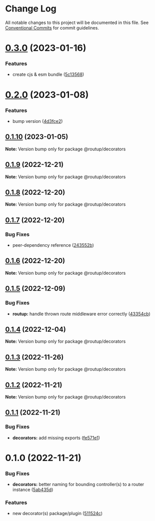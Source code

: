 # Change Log

All notable changes to this project will be documented in this file.
See [Conventional Commits](https://conventionalcommits.org) for commit guidelines.

# [0.3.0](https://github.com/Tada5hi/routup/compare/@routup/decorators@0.2.0...@routup/decorators@0.3.0) (2023-01-16)


### Features

* create cjs & esm bundle ([5c13568](https://github.com/Tada5hi/routup/commit/5c135687d9dc6e7c38905d8e742029064454ab43))





# [0.2.0](https://github.com/Tada5hi/routup/compare/@routup/decorators@0.1.10...@routup/decorators@0.2.0) (2023-01-08)


### Features

* bump version ([4d3fce2](https://github.com/Tada5hi/routup/commit/4d3fce2941ce56fa86dc789b81021fffb4a5424c))





## [0.1.10](https://github.com/Tada5hi/routup/compare/@routup/decorators@0.1.9...@routup/decorators@0.1.10) (2023-01-05)

**Note:** Version bump only for package @routup/decorators





## [0.1.9](https://github.com/Tada5hi/routup/compare/@routup/decorators@0.1.8...@routup/decorators@0.1.9) (2022-12-21)

**Note:** Version bump only for package @routup/decorators





## [0.1.8](https://github.com/Tada5hi/routup/compare/@routup/decorators@0.1.7...@routup/decorators@0.1.8) (2022-12-20)

**Note:** Version bump only for package @routup/decorators





## [0.1.7](https://github.com/Tada5hi/routup/compare/@routup/decorators@0.1.6...@routup/decorators@0.1.7) (2022-12-20)


### Bug Fixes

* peer-dependency reference ([243552b](https://github.com/Tada5hi/routup/commit/243552b1e1982237fed259045fd88cfc565d9991))





## [0.1.6](https://github.com/Tada5hi/routup/compare/@routup/decorators@0.1.5...@routup/decorators@0.1.6) (2022-12-20)

**Note:** Version bump only for package @routup/decorators





## [0.1.5](https://github.com/Tada5hi/routup/compare/@routup/decorators@0.1.4...@routup/decorators@0.1.5) (2022-12-09)


### Bug Fixes

* **routup:** handle thrown route middleware error correctly ([43354cb](https://github.com/Tada5hi/routup/commit/43354cba99ff1c24f91f3d734e9c1b6170996532))





## [0.1.4](https://github.com/Tada5hi/routup/compare/@routup/decorators@0.1.3...@routup/decorators@0.1.4) (2022-12-04)

**Note:** Version bump only for package @routup/decorators





## [0.1.3](https://github.com/Tada5hi/routup/compare/@routup/decorators@0.1.2...@routup/decorators@0.1.3) (2022-11-26)

**Note:** Version bump only for package @routup/decorators





## [0.1.2](https://github.com/Tada5hi/routup/compare/@routup/decorators@0.1.1...@routup/decorators@0.1.2) (2022-11-21)

**Note:** Version bump only for package @routup/decorators





## [0.1.1](https://github.com/Tada5hi/routup/compare/@routup/decorators@0.1.0...@routup/decorators@0.1.1) (2022-11-21)


### Bug Fixes

* **decorators:** add missing exports ([fe571e1](https://github.com/Tada5hi/routup/commit/fe571e10e229c4dd33060a446d7b20c60ed30901))





# 0.1.0 (2022-11-21)


### Bug Fixes

* **decorators:** better naming for bounding controller(s) to a router instance ([5ab435d](https://github.com/Tada5hi/routup/commit/5ab435d1f6b18fe3ed9e0c660df565f6907a900b))


### Features

* new decorator(s) package/plugin ([511524c](https://github.com/Tada5hi/routup/commit/511524c854f5cdb7222b4cdea2a252a57c2007d1))
